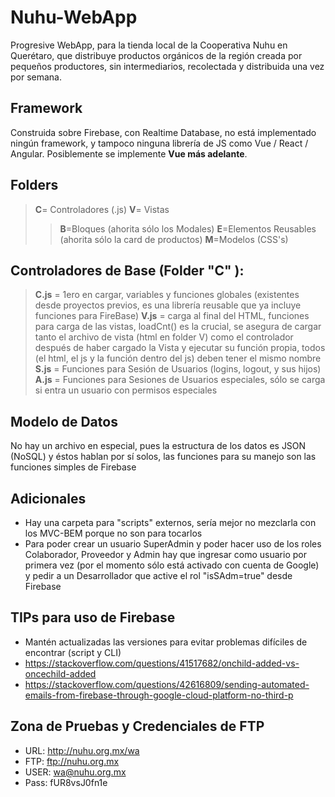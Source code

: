 # Nuhu-WebApp
Progresive WebApp, para la tienda local de la Cooperativa Nuhu en Querétaro, que distribuye productos orgánicos de la región creada por pequeños productores, sin intermediarios, recolectada y distribuida una vez por semana.

## Framework
Construida sobre Firebase, con Realtime Database, no está implementado ningún framework, y tampoco ninguna librería de JS como Vue / React / Angular. Posiblemente se implemente **Vue más adelante**.

## Folders
>**C**= Controladores (.js)
>**V**= Vistas
>>   **B**=Bloques (ahorita sólo los Modales)
>>   **E**=Elementos Reusables (ahorita sólo la card de productos)
>>   **M**=Modelos (CSS's)
   
## Controladores de Base (Folder "C" ):
>**C.js** = 1ero en cargar, variables y funciones globales (existentes desde proyectos previos, es una librería reusable que ya incluye funciones para FireBase)
>**V.js** = carga al final del HTML, funciones para carga de las vistas, loadCnt() es la crucial, se asegura de cargar tanto el archivo de vista (html en folder V) como el controlador después de haber cargado la Vista y ejecutar su función propia, todos (el html, el js y la función dentro del js) deben tener el mismo nombre
>**S.js** = Funciones para Sesión de Usuarios (logins, logout, y sus hijos)
>**A.js** = Funciones para Sesiones de Usuarios especiales, sólo se carga si entra un usuario con permisos especiales

## Modelo de Datos
No hay un archivo en especial, pues la estructura de los datos es JSON (NoSQL) y éstos hablan por sí solos, las funciones para su manejo son las funciones simples de Firebase

## Adicionales
+ Hay una carpeta para "scripts" externos, sería mejor no mezclarla con los MVC-BEM porque no son para tocarlos
+ Para poder crear un usuario SuperAdmin y poder hacer uso de los roles Colaborador, Proveedor y Admin hay que ingresar como usuario por primera vez (por el momento sólo está activado con cuenta de Google) y pedir a un Desarrollador que active el rol "isSAdm=true" desde Firebase

## TIPs para uso de Firebase
+ Mantén actualizadas las versiones para evitar problemas difíciles de encontrar (script y CLI)
+ https://stackoverflow.com/questions/41517682/onchild-added-vs-oncechild-added
+ https://stackoverflow.com/questions/42616809/sending-automated-emails-from-firebase-through-google-cloud-platform-no-third-p

## Zona de Pruebas y Credenciales de FTP
+ URL: http://nuhu.org.mx/wa
+ FTP: ftp://nuhu.org.mx
+ USER: wa@nuhu.org.mx
+ Pass: fUR8vsJ0fn1e

